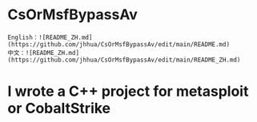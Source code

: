 # CsOrMsfBypassAv
   ```
English：![README_ZH.md](https://github.com/jhhua/CsOrMsfBypassAv/edit/main/README.md)
中文：![README_ZH.md](https://github.com/jhhua/CsOrMsfBypassAv/edit/main/README_ZH.md)

   ```
# I wrote a C++ project for metasploit or CobaltStrike


